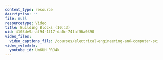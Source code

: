 ```yaml
---
content_type: resource
description: ''
file: null
resourcetype: Video
title: Building Blocks (10:13)
uid: 4103de9a-af94-1f17-da0c-74faf56a0390
video_files:
  video_captions_file: /courses/electrical-engineering-and-computer-science/6-004-computation-structures-spring-2017/c13/c13s2/building-blocks-10-13-/Um6UH_PRJ4k.vtt
video_metadata:
  youtube_id: Um6UH_PRJ4k
---
```

